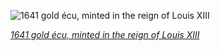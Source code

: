 
![1641 gold écu, minted in the reign of Louis XIII](https://upload.wikimedia.org/wikipedia/commons/thumb/7/7d/France_1641_Ecu_d%27Or_%28Louis13%29.jpg/525px-France_1641_Ecu_d%27Or_%28Louis13%29.jpg)

*[1641 gold écu, minted in the reign of Louis XIII](https://wikipedia.org/wiki/File:France_1641_Ecu_d%27Or_(Louis13).jpg)*
